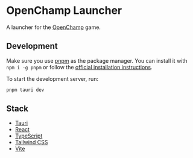 # OpenChamp Launcher

A launcher for the [OpenChamp](https://github.com/OpenChamp) game.

## Development

Make sure you use [pnpm](https://pnpm.io/) as the package manager. You can install it with `npm i -g pnpm` or follow the [official installation instructions](https://pnpm.io/installation).

To start the development server, run:

```bash
pnpm tauri dev
```

## Stack

- [Tauri](https://tauri.studio/)
- [React](https://reactjs.org/)
- [TypeScript](https://www.typescriptlang.org/)
- [Tailwind CSS](https://tailwindcss.com/)
- [Vite](https://vitejs.dev/)
